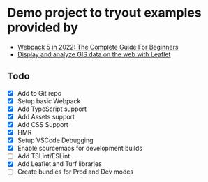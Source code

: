 # Demo project to tryout examples provided by 
- [Webpack 5 in 2022: The Complete Guide For Beginners](https://www.udemy.com/course/webpack-from-beginner-to-advanced/learn/lecture/34709012#overview)
- [Display and analyze GIS data on the web with Leaflet](https://www.udemy.com/course/display-and-analyze-gis-data-on-the-web/learn/lecture/7273050?start=15#overview) 

## Todo
- [x] Add to Git repo
- [x] Setup basic Webpack
- [x] Add TypeScript support
- [x] Add Assets support
- [x] Add CSS Support
- [x] HMR
- [x] Setup VSCode Debugging
- [x] Enable sourcemaps for development builds
- [ ] Add TSLint/ESLint
- [x] Add Leaflet and Turf libraries
- [ ] Create  bundles for Prod and Dev modes
